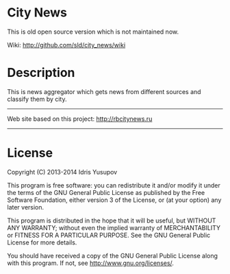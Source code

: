 City News
========================

This is old open source version which is not maintained now.

Wiki: http://github.com/sld/city_news/wiki

# Description

This is news aggregator which gets news from different sources and classify them by city.


________________________

Web site based on this project: http://rbcitynews.ru

________________________

# License

Copyright (C) 2013-2014 Idris Yusupov

This program is free software: you can redistribute it and/or modify
it under the terms of the GNU General Public License as published by
the Free Software Foundation, either version 3 of the License, or
(at your option) any later version.

This program is distributed in the hope that it will be useful,
but WITHOUT ANY WARRANTY; without even the implied warranty of
MERCHANTABILITY or FITNESS FOR A PARTICULAR PURPOSE.  See the
GNU General Public License for more details.

You should have received a copy of the GNU General Public License
along with this program.  If not, see <http://www.gnu.org/licenses/>.
